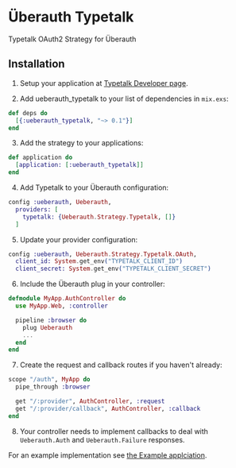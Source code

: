 Überauth Typetalk
===

Typetalk OAuth2 Strategy for Überauth 

## Installation

1. Setup your application at [Typetalk Developer page](https://typetalk.com/my/develop/applications).

2. Add ueberauth_typetalk to your list of dependencies in `mix.exs`:

```elixir
def deps do
  [{:ueberauth_typetalk, "~> 0.1"}]
end
```

3. Add the strategy to your applications:

```elixir
def application do
  [application: [:ueberauth_typetalk]]
end
```

4. Add Typetalk to your Überauth configuration:

```elixir
config :ueberauth, Ueberauth,
  providers: [
    typetalk: {Ueberauth.Strategy.Typetalk, []}
  ]
```

5. Update your provider configuration:

```elixir
config :ueberauth, Ueberauth.Strategy.Typetalk.OAuth,
  client_id: System.get_env("TYPETALK_CLIENT_ID")
  client_secret: System.get_env("TYPETALK_CLIENT_SECRET")
```

6. Include the Überauth plug in your controller:

```elixir
defmodule MyApp.AuthController do
  use MyApp.Web, :controller

  pipeline :browser do
    plug Ueberauth
    ...
  end
end
```

7. Create the request and callback routes if you haven't already:

```elixir
scope "/auth", MyApp do
  pipe_through :browser

  get "/:provider", AuthController, :request
  get "/:provider/callback", AuthController, :callback
end
```

8. Your controller needs to implement callbacks to deal with `Ueberauth.Auth` and `Ueberauth.Failure` responses.

For an example implementation see [the Example applciation](https://github.com/is2ei/ueberauth_typetalk_example).

